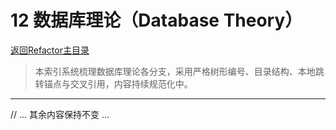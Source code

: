 # 12 数据库理论（Database Theory）

[返回Refactor主目录](../README.md)

> 本索引系统梳理数据库理论各分支，采用严格树形编号、目录结构、本地跳转锚点与交叉引用，内容持续规范化中。

---

// ... 其余内容保持不变 ...
